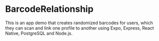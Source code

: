# BarcodeRelationship
This is an app demo that creates randomized barcodes for users, which they can scan and link one profile to another using Expo, Express, React Native, PostgreSQL and Node.js.
